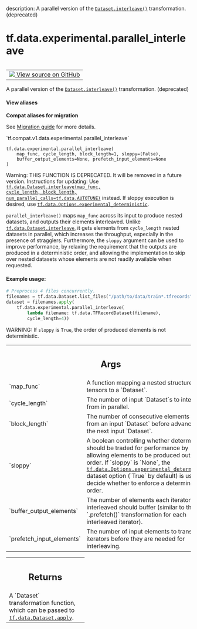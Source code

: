 description: A parallel version of the <a href="../../../tf/data/Dataset.md#interleave"><code>Dataset.interleave()</code></a> transformation. (deprecated)

<div itemscope itemtype="http://developers.google.com/ReferenceObject">
<meta itemprop="name" content="tf.data.experimental.parallel_interleave" />
<meta itemprop="path" content="Stable" />
</div>

# tf.data.experimental.parallel_interleave

<!-- Insert buttons and diff -->

<table class="tfo-notebook-buttons tfo-api nocontent" align="left">
<td>
  <a target="_blank" href="https://github.com/tensorflow/tensorflow/blob/r2.4/tensorflow/python/data/experimental/ops/interleave_ops.py#L37-L101">
    <img src="https://www.tensorflow.org/images/GitHub-Mark-32px.png" />
    View source on GitHub
  </a>
</td>
</table>



A parallel version of the <a href="../../../tf/data/Dataset.md#interleave"><code>Dataset.interleave()</code></a> transformation. (deprecated)

<section class="expandable">
  <h4 class="showalways">View aliases</h4>
  <p>
<b>Compat aliases for migration</b>
<p>See
<a href="https://www.tensorflow.org/guide/migrate">Migration guide</a> for
more details.</p>
<p>`tf.compat.v1.data.experimental.parallel_interleave`</p>
</p>
</section>

<pre class="devsite-click-to-copy prettyprint lang-py tfo-signature-link">
<code>tf.data.experimental.parallel_interleave(
    map_func, cycle_length, block_length=1, sloppy=(False),
    buffer_output_elements=None, prefetch_input_elements=None
)
</code></pre>



<!-- Placeholder for "Used in" -->

Warning: THIS FUNCTION IS DEPRECATED. It will be removed in a future version.
Instructions for updating:
Use <a href="../../../tf/data/Dataset.md#interleave"><code>tf.data.Dataset.interleave(map_func, cycle_length, block_length, num_parallel_calls=tf.data.AUTOTUNE)</code></a> instead. If sloppy execution is desired, use <a href="../../../tf/data/Options.md#experimental_deterministic"><code>tf.data.Options.experimental_deterministic</code></a>.

`parallel_interleave()` maps `map_func` across its input to produce nested
datasets, and outputs their elements interleaved. Unlike
<a href="../../../tf/data/Dataset.md#interleave"><code>tf.data.Dataset.interleave</code></a>, it gets elements from `cycle_length` nested
datasets in parallel, which increases the throughput, especially in the
presence of stragglers. Furthermore, the `sloppy` argument can be used to
improve performance, by relaxing the requirement that the outputs are produced
in a deterministic order, and allowing the implementation to skip over nested
datasets whose elements are not readily available when requested.

#### Example usage:



```python
# Preprocess 4 files concurrently.
filenames = tf.data.Dataset.list_files("/path/to/data/train*.tfrecords")
dataset = filenames.apply(
    tf.data.experimental.parallel_interleave(
        lambda filename: tf.data.TFRecordDataset(filename),
        cycle_length=4))
```

WARNING: If `sloppy` is `True`, the order of produced elements is not
deterministic.

<!-- Tabular view -->
 <table class="responsive fixed orange">
<colgroup><col width="214px"><col></colgroup>
<tr><th colspan="2"><h2 class="add-link">Args</h2></th></tr>

<tr>
<td>
`map_func`
</td>
<td>
A function mapping a nested structure of tensors to a `Dataset`.
</td>
</tr><tr>
<td>
`cycle_length`
</td>
<td>
The number of input `Dataset`s to interleave from in parallel.
</td>
</tr><tr>
<td>
`block_length`
</td>
<td>
The number of consecutive elements to pull from an input
`Dataset` before advancing to the next input `Dataset`.
</td>
</tr><tr>
<td>
`sloppy`
</td>
<td>
A boolean controlling whether determinism should be traded for
performance by allowing elements to be produced out of order.  If
`sloppy` is `None`, the <a href="../../../tf/data/Options.md#experimental_deterministic"><code>tf.data.Options.experimental_deterministic</code></a>
dataset option (`True` by default) is used to decide whether to enforce a
deterministic order.
</td>
</tr><tr>
<td>
`buffer_output_elements`
</td>
<td>
The number of elements each iterator being
interleaved should buffer (similar to the `.prefetch()` transformation for
each interleaved iterator).
</td>
</tr><tr>
<td>
`prefetch_input_elements`
</td>
<td>
The number of input elements to transform to
iterators before they are needed for interleaving.
</td>
</tr>
</table>



<!-- Tabular view -->
 <table class="responsive fixed orange">
<colgroup><col width="214px"><col></colgroup>
<tr><th colspan="2"><h2 class="add-link">Returns</h2></th></tr>
<tr class="alt">
<td colspan="2">
A `Dataset` transformation function, which can be passed to
<a href="../../../tf/data/Dataset.md#apply"><code>tf.data.Dataset.apply</code></a>.
</td>
</tr>

</table>

